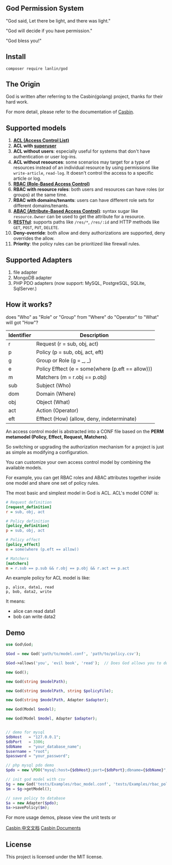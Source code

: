 
## God Permission System

"God said, Let there be light, and there was light."

"God will decide if you have permission."

"God bless you!"


## Install

```shell
composer require lanlin/god
```


## The Origin

God is written after referring to the Casbin(golang) project, thanks for their hard work.

For more detail, please refer to the documentation of [Casbin](https://github.com/casbin/casbin).


## Supported models

1. [**ACL (Access Control List)**](https://en.wikipedia.org/wiki/Access_control_list)
2. **ACL with [superuser](https://en.wikipedia.org/wiki/Superuser)**
3. **ACL without users**: especially useful for systems that don't have authentication or user log-ins.
3. **ACL without resources**: some scenarios may target for a type of resources instead of an individual resource by using permissions like ``write-article``, ``read-log``. It doesn't control the access to a specific article or log.
4. **[RBAC (Role-Based Access Control)](https://en.wikipedia.org/wiki/Role-based_access_control)**
5. **RBAC with resource roles**: both users and resources can have roles (or groups) at the same time.
6. **RBAC with domains/tenants**: users can have different role sets for different domains/tenants.
7. **[ABAC (Attribute-Based Access Control)](https://en.wikipedia.org/wiki/Attribute-Based_Access_Control)**: syntax sugar like ``resource.Owner`` can be used to get the attribute for a resource.
8. **[RESTful](https://en.wikipedia.org/wiki/Representational_state_transfer)**: supports paths like ``/res/*``, ``/res/:id`` and HTTP methods like ``GET``, ``POST``, ``PUT``, ``DELETE``.
9. **Deny-override**: both allow and deny authorizations are supported, deny overrides the allow.
10. **Priority**: the policy rules can be prioritized like firewall rules.


## Supported Adapters

1. file adapter
2. MongoDB adapter
3. PHP PDO adapters (now support: MySQL, PostgreSQL, SQLite, SqlServer.)


## How it works?

does "Who" as "Role" or "Group" from "Where" do "Operator" to "What" will got "How"?

| Identifier | Description |
|------------|-------------|
| r          | Request (r = sub, obj, act)                       |
| p          | Policy (p = sub, obj, act, eft)                   |
| g          | Group or Role (g = _, _)                          |
| e          | Policy Efftect (e = some(where (p.eft == allow))) |
| m          | Matchers (m = r.obj == p.obj)                     |
| sub        | Subject (Who)                                     |
| dom        | Domain  (Where)                                   |
| obj        | Object  (What)                                    |
| act        | Action  (Operator)                                |
| eft        | Efftect (How) (allow, deny, indeterminate)        |

An access control model is abstracted into a CONF file based on the **PERM metamodel (Policy, Effect, Request, Matchers)**.

So switching or upgrading the authorization mechanism for a project is just as simple as modifying a configuration.

You can customize your own access control model by combining the available models.

For example, you can get RBAC roles and ABAC attributes together inside one model and share one set of policy rules.

The most basic and simplest model in God is ACL. ACL's model CONF is:

```ini
# Request definition
[request_definition]
r = sub, obj, act

# Policy definition
[policy_definition]
p = sub, obj, act

# Policy effect
[policy_effect]
e = some(where (p.eft == allow))

# Matchers
[matchers]
m = r.sub == p.sub && r.obj == p.obj && r.act == p.act
```

An example policy for ACL model is like:

```
p, alice, data1, read
p, bob, data2, write
```

It means:

- alice can read data1
- bob can write data2


## Demo

```php
use God\God;

$God = new God('path/to/model.conf', 'path/to/policy.csv');

$God->allows('you', 'evil book', 'read');  // Does God allows you to do this?

new God();

new God(string $modelPath);

new God(string $modelPath, string $policyFile);

new God(string $modelPath, Adapter $adapter);

new God(Model $model);

new God(Model $model, Adapter $adapter);


// demo for mysql
$dbHost   = "127.0.0.1";
$dbPort   = 3306;
$dbName   = "your_database_name";
$username = "root";
$password = "your_password";

// php mysql pdo demo
$pdo = new \PDO("mysql:host={$dbHost};port={$dbPort};dbname={$dbName}", $username, $password);

// init god model with csv
$g = new God('tests/Examples/rbac_model.conf', 'tests/Examples/rbac_policy.csv');
$m = $g->getModel();

// save policy to database
$a = new Adapter($pdo);
$a->savePolicy($m);
```

For more usage demos, please view the unit tests or

[Casbin 中文文档](https://casbin.org/docs/zh-CN/overview)
[Casbin Documents](https://casbin.org/docs/en/overview)


## License

This project is licensed under the MIT license.
